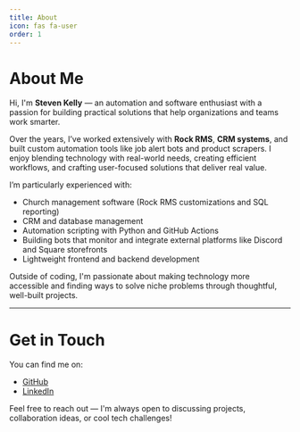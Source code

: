 ```yaml
---
title: About
icon: fas fa-user
order: 1
---
```


# About Me

Hi, I'm **Steven Kelly** — an automation and software enthusiast with a passion for building practical solutions that help organizations and teams work smarter.

Over the years, I’ve worked extensively with **Rock RMS**, **CRM systems**, and built custom automation tools like job alert bots and product scrapers.
I enjoy blending technology with real-world needs, creating efficient workflows, and crafting user-focused solutions that deliver real value.

I’m particularly experienced with:
- Church management software (Rock RMS customizations and SQL reporting)
- CRM and database management
- Automation scripting with Python and GitHub Actions
- Building bots that monitor and integrate external platforms like Discord and Square storefronts
- Lightweight frontend and backend development

Outside of coding, I'm passionate about making technology more accessible and finding ways to solve niche problems through thoughtful, well-built projects.

---

# Get in Touch

You can find me on:
- [GitHub](https://github.com/skellyren)
- [LinkedIn](https://www.linkedin.com/in/steven-k-54326a119/)

Feel free to reach out — I'm always open to discussing projects, collaboration ideas, or cool tech challenges!
